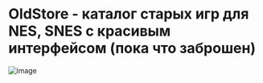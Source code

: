 # OldStore - каталог старых игр для NES, SNES с красивым интерфейсом (пока что заброшен)

![image](https://user-images.githubusercontent.com/31418624/169672054-ee8f9610-d371-4740-80c9-82bbde3e9752.png)
